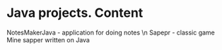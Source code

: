 # Java projects. Content

NotesMakerJava - application for doing notes \n
Sapepr - classic game Mine sapper written on Java

